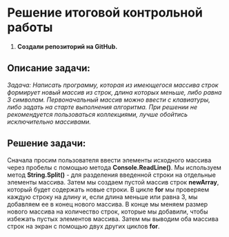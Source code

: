 # Решение итоговой контрольной работы
1. __Создали репозиторий на GitHub.__
## Описание задачи:
_Задача: Написать программу, которая из имеющегося массива строк формирует новый массив из строк, длина которых меньше, либо равна 3 символам. Первоначальный массив можно ввести с клавиатуры, либо задать на старте выполнения алгоритма. При решении не рекомендуется пользоваться коллекциями, лучше обойтись исключительно массивами._
## Решение задачи:
 Сначала просим пользователя ввести элементы исходного массива через пробелы с помощью метода __Console.ReadLine()__. Мы используем метод __String.Split()__ - для разделения введенной строки на отдельные элементы массива.
 Затем мы создаем пустой массив строк __newArray__, который будет содержать новые строки.
 В цикле __for__ мы проверяем каждую строку на длину и, если длина меньше или равна 3, мы добавляем ее в конец нового массива. В конце мы меняем размер нового массива на количество строк, которые мы добавили, чтобы избежать пустых элементов массива.
 Затем мы выводим оба массива строк на экран с помощью двух других циклов __for__.

